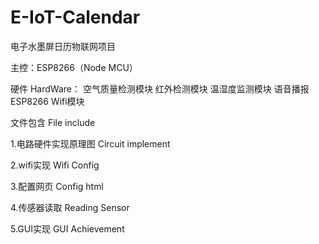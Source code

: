 # E-IoT-Calendar
电子水墨屏日历物联网项目

主控：ESP8266（Node MCU）

硬件  HardWare：
空气质量检测模块
红外检测模块
温湿度监测模块
语音播报
ESP8266 Wifi模块

文件包含 
File include

1.电路硬件实现原理图 Circuit implement

2.wifi实现         Wifi Config

3.配置网页         Config html

4.传感器读取        Reading Sensor

5.GUI实现          GUI Achievement
